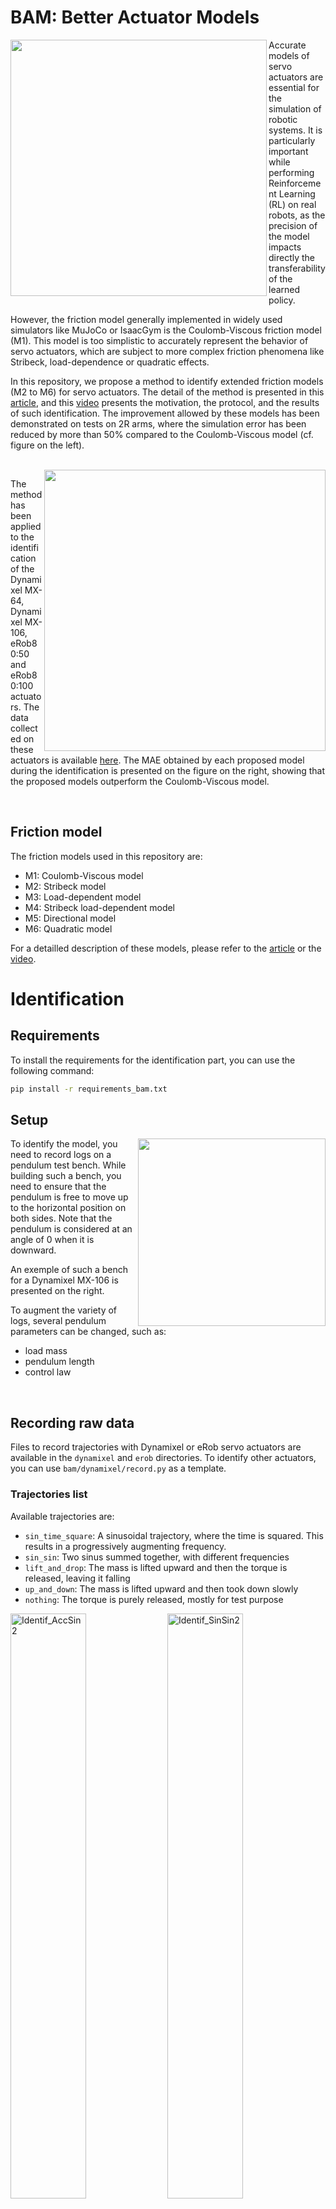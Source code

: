# BAM: Better Actuator Models

<img align="left" src="https://github.com/user-attachments/assets/be9176e3-2aa7-4476-9d2b-88ffca177eb1" height=410>

Accurate models of servo actuators are essential for the simulation of robotic systems. It is particularly important 
while performing Reinforcement Learning (RL) on real robots, as the precision of the model impacts directly the 
transferability of the learned policy.

However, the friction model generally implemented in widely used simulators like MuJoCo or IsaacGym is the Coulomb-Viscous 
friction model (M1). This model is too simplistic to accurately represent the behavior of servo actuators, which are subject 
to more complex friction phenomena like Stribeck, load-dependence or quadratic effects.

In this repository, we propose a method to identify extended friction models (M2 to M6) for servo actuators. 
The detail of the method is presented in this [article](https://arxiv.org/pdf/2410.08650v1), and this [video](https://youtu.be/ghvk0O9uDrc) presents the 
motivation, the protocol, and the results of such identification. The improvement allowed by these models has been 
demonstrated on tests on 2R arms, where the simulation error has been reduced by more than 50% compared to the Coulomb-Viscous 
model (cf. figure on the left).

<br>

<img align="right" src="https://github.com/user-attachments/assets/ef76a5d0-31dd-436a-b8a3-96d4dc61fe98" width=450>

The method has been applied to the identification of the Dynamixel MX-64, Dynamixel MX-106, eRob80:50 and eRob80:100 actuators. The data collected on these actuators is available [here](https://drive.google.com/drive/folders/1SwVCcpJko7ZBsmSTuu3G_ZipVQFGZ11N?usp=drive_link). The MAE obtained by each proposed model during the identification is presented on the figure 
on the right, showing that the proposed models outperform the Coulomb-Viscous model.

<br>

## Friction model

The friction models used in this repository are:
* M1: Coulomb-Viscous model
* M2: Stribeck model
* M3: Load-dependent model
* M4: Stribeck load-dependent model
* M5: Directional model
* M6: Quadratic model

For a detailled description of these models, please refer to the [article](TODO) or the [video](https://youtu.be/ghvk0O9uDrc).

# Identification

## Requirements

To install the requirements for the identification part, you can use the following command:

```bash
pip install -r requirements_bam.txt

```

## Setup

<img align="right" src=https://github.com/user-attachments/assets/2317aa80-5274-454c-b209-09f7759ff554 height=300>


To identify the model, you need to record logs on a pendulum test bench. 
While building such a bench, you need to ensure that the pendulum is free 
to move up to the horizontal position on both sides.
Note that the pendulum is considered at an angle of 0 when it is downward.

An exemple of such a bench for a Dynamixel MX-106 is presented on the right.

To augment the variety of logs, several pendulum parameters can be changed, such as:
* load mass
* pendulum length 
* control law
  
<br>

## Recording raw data

Files to record trajectories with Dynamixel or eRob servo actuators are available in the `dynamixel` and `erob` directories. To identify other actuators, you can use `bam/dynamixel/record.py` as a template.

### Trajectories list

Available trajectories are:

* `sin_time_square`: A sinusoidal trajectory, where the time is squared. This results in a progressively augmenting frequency.
* `sin_sin`: Two sinus summed together, with different frequencies
* `lift_and_drop`: The mass is lifted upward and then the torque is released, leaving it falling
* `up_and_down`: The mass is lifted upward and then took down slowly
* `nothing`: The torque is purely released, mostly for test purpose
  
<img width="49%" alt="Identif_AccSin2" src="https://github.com/user-attachments/assets/173d02be-f9bc-4562-bd24-8f06a8f1286f">
<img width="49%" alt="Identif_SinSin2" src="https://github.com/user-attachments/assets/84901c28-8345-4c37-a248-5beb7cf3038c">
<img width="49%" alt="Identif_LiftDrop2" src="https://github.com/user-attachments/assets/0a1ce588-9a40-4b9e-8b45-ff2a8363e120">
<img width="49%" alt="Identif_UpDown2" src="https://github.com/user-attachments/assets/4cb3c4c0-3824-4b32-bb17-83528cfb77b0">

### Dynamixel

You can use `bam/dynamixel/record.py` to execute a trajectory and record it, here is an example of usage:

```
python -m bam.dynamixel.record \
    --port /dev/ttyUSB0 \
    --mass 0.567 \
    --length 0.105 \
    --logdir data_raw \
    --trajectory sin_time_square \
    --motor mx106 \
    --kp 8 \
    --vin 15.0
```

Where the arguments are:

* `port`: The port where the Dynamixel is connected
* `mass`: The mass of the load
* `length`: The length of the pendulum
* `logdir`: The directory where the data will be saved
* `trajectory`: The trajectory to be executed
* `motor`: The name of the motor
* `kp`: The proportional gain of the controller
* `vin`: The input voltage (default: `15.0`)

To record the data for a set of different kp and trajectories, you can modify and use `bam/dynamixel/all_record.py`. Here is an example of usage:

```
python -m bam.dynamixel.all_record \
    --port /dev/ttyUSB0 \
    --mass 0.567 \
    --length 0.105 \
    --logdir data_raw \
    --motor mx106 \
    --speak
```

Where the arguments are the same as above, with the addition of `speak` which allows the trajectory and kp to be spoken before execution.

### ERob (with etherban)

First, you need to have the Etherban server running. You also need to compile the `proto` files, by running:

```
cd bam/erob/
bash generate_protobuf.sh
```

You can monitor the devices by running `python erob/etherban.py`. Notably, this will give you the angular offset
to use for the zero position.

You can then use the `record.py` script as following:

```
python -m bam.erob.record \
    --host 127.0.0.1 \
    --offset 1.57 \
    --mass 2.0 \
    --arm_mass 1.0 \
    --length 0.105 \
    --logdir data_raw \
    --trajectory sin_time_square \
    --motor erob100 \
    --kp 8 \
    --damping 0.1
```

Where the arguments are:

* `host`: The host where the Etherban server is running (by default `localhost`)
* `offset`: The angular offset to be used for the zero position
* `mass`: The mass of the load
* `arm_mass`: The mass of the arm
* `length`: The length of the pendulum
* `logdir`: The directory where the data will be saved
* `trajectory`: The trajectory to be executed
* `motor`: The name of the motor
* `kp`: The proportional gain of the controller
* `damping`: The damping of the controller

To record the data for a set of different kp and trajectories, you can modify and use `bam/erob/all_record.py`. Here is an example of usage:

```
python -m bam.erob.all_record \
    --host 127.0.0.1 \
    --offset 1.57 \
    --mass 2.0 \
    --arm_mass 1.0 \
    --length 0.105 \
    --logdir data_raw \
    --motor erob100 \
    --damping 0.1 \
    --speak
```

Where the arguments are the same as above, with the addition of `speak` which allows the trajectory and kp to be spoken before execution.

## Post-processing

To post-process, you can use:

```
python -m bam.process \
    --raw data_raw \
    --logdir data_processed \
    --dt 0.005
```

This will process the data with linear interpolation to enforce a constant given timestep.

## Model fitting

<img align="right" width="50%" src="https://github.com/user-attachments/assets/b127f39c-48d3-4242-80c8-59166b4d4dcd">

The model fitting can be done with:

```
python -m bam.fit \
    --actuator mx106 \
    --model m6 \
    --logdir data_processed \
    --method cmaes \
    --output params/mx106/m1.json \
    --trials 1000 
```

Where the arguments are:
* `actuator`: The actuator to be used
* `model`: The model to be used
* `logdir`: The directory where the processed data is stored
* `method`: The method to be used for optimization. Available methods are `cmaes`, `random`, `nsgaii` (default: `cmaes`)
* `output`: The file where the parameters will be saved (default: `params.json`)
* `trials`: The number of trials to be executed (default: `100_000`)

## Plotting

<img align="right" width="50%" src="https://github.com/user-attachments/assets/dc9ec4d6-47e7-49fd-92bc-a27c0026279f">

To plot simulated vs real data, you can use:

```
python -m bam.plot \
    --actuator mx106 \
    --logdir data_processed \
    --sim \
    --params params/mx106/m6.json
```

Where the arguments are:
* `actuator`: The actuator to be used
* `logdir`: The directory where the processed data is stored
* `sim`: If present, the simulated data will be plotted
* `params`: The file where the model parameters are stored (is necessary if `sim` is present)


If you want to check your logs at each step of the data collection and processing, you can use the same command without the `--sim` flag.

## Drive/Backdrive diagram

<img align="left" height="150px" src="https://github.com/user-attachments/assets/01f10f9a-e2c3-47d7-8d37-dfe51aea17e9">

To draw some drive/backdrive diagrams, you can use for example:

```
python -m bam.drive_backdrive \
    --params params/erob80_100/m6.json \
    --max_torque 120
```

<br>

# Validation on 2R arms

To validate the models, 2R arms composed of Dynamixel and eRob actuators are used. MuJoCo is used 
to simulate these arms and the MuJoCo URDFs of these 2 arms are available in the `2R` directory. 
If you want to use another 2R arm, the conversion process from a classic URDF to a MuJoCo 
URDF is detailed in the `2R/README.md`.

## Requirements

To install the requirements for the validation part, you can use the following command:

```bash
pip install -r requirements_2R.txt

```

## Setup

The arms used for the validation are composed of 2 segments with a load at the end. The Dynamixel arm uses Dynamixel MX-64 and MX-106, while the eRob arm uses eRob80:50 and eRob80:100:

<p align="center">
  <img src="https://github.com/user-attachments/assets/976cbd93-14e0-4a3f-91ca-43dd6f755e31" height="400px">
  <img src="https://github.com/user-attachments/assets/7cda5406-560e-4cd0-8b63-f78b1467fe5f" height="400px">
</p>
  
## Recording raw data

### Trajectories list

<img align="right" src="https://github.com/user-attachments/assets/7b38212d-ae6e-43f3-86ae-624c702796af" height="160px">
  
4 trajectories are used for the validation:
*  `circle` 
*  `square` 
* `square_wave` 
* `triangular_wave`


### Dynamixel

You can use `record_2R.py` to execute a trajectory and record it, here is an example of usage:

```
python -m bam.dynamixel.record_2R \
    --port /dev/ttyUSB0 \
    --mass 0.567 \
    --logdir data_2R_dyn \
    --trajectory circle \
    --kp 8 \
    --speed 1.0
```

Where the arguments are:

* `port`: The port where the Dynamixel is connected
* `mass`: The mass of the load
* `logdir`: The directory where the data will be saved
* `trajectory`: The trajectory to be executed
* `kp`: The proportional gain of the controller
* `speed`: The speed at which the trajectory is executed
  
### ERob (with etherban)

You can use `record_2R.py` to execute a trajectory and record it, here is an example of usage:

```
python -m bam.erob.record_2R \
    --host 127.0.0.1 \
    --r1_offset 1.57 \
    --r2_offset -0.72 \
    --mass 2.0 \
    --logdir data_2R_erob \
    --trajectory circle \
    --kp 8
```

Where the arguments are:

* `host`: The host where the Etherban server is running (by default `localhost`)
* `r1_offset`: The angular offset to be used for the zero position of the first motor
* `r2_offset`: The angular offset to be used for the zero position of the second motor
* `mass`: The mass of the load
* `logdir`: The directory where the data will be saved
* `trajectory`: The trajectory to be executed
* `kp`: The proportional gain of the controller

## Simulating 2R arms

<img align="right" src="https://github.com/user-attachments/assets/0854f51d-97f3-4189-9d58-bd5f57c59c8a" width="50%">
    
To simulate the 2R arms, you can use:

```
python -m 2R.sim \
    --log log.json \
    --params params/mx106/m4.json,params/mx64/m4.json \
    --testbench mx \
    --render \
    --plot \
    --vertical \
    --mae
```

Where the arguments are:
* `log`: The log file or several log files to be used. If a whole directory should be used, you can use `--log log_dir/*`.
* `params`: Model parameters for the actuators in the format `params_m1,params_m2`. Several parameters can be used, separated by spaces.
* `testbench`: The testbench to be used. Available testbenches are `mx` and `erob`.
* `render`: If present, the simulation (MuJoCo) will be rendered.
* `plot`: If present, the measured and simulated positions will be plotted.
* `vertical`: If present, the plot will be vertical.
* `mae`: If present, the Mean Absolute Error will be computed for each trajectory and couple of model parameters.

## Plotting

To quickly plot logs for a given testbench, you can use the command:

```
./2R/plot.sh testbench log_dir/*
```

If you want to obtain the MAE for each model for a set of logs and a given testbench, you can use:

```
./2R/mae.sh testbench log_dir/*
```

<p align="center">
  <img src="https://github.com/user-attachments/assets/3effdce3-7d70-48a5-835a-5b92af254910" height="260">
  <img src="https://github.com/user-attachments/assets/5bfffcfa-c4ea-4644-aac4-6966c4254482" height="260">
</p>
